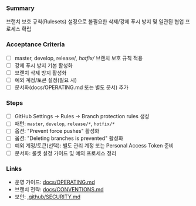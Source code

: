 ### Summary

브랜치 보호 규칙(Rulesets) 설정으로 불필요한 삭제/강제 푸시 방지 및 일관된 협업 프로세스 확립


### Acceptance Criteria

- [ ] master, develop, release/*, hotfix/* 브랜치 보호 규칙 적용
- [ ] 강제 푸시 방지 기본 활성화
- [ ] 브랜치 삭제 방지 활성화
- [ ] 예외 계정/토큰 설정(필요 시)
- [ ] 문서화(docs/OPERATING.md 또는 별도 문서) 추가

### Steps

- [ ] GitHub Settings → Rules → Branch protection rules 생성
- [ ] 패턴: `master`, `develop`, `release/*`, `hotfix/*`
- [ ] 옵션: "Prevent force pushes" 활성화
- [ ] 옵션: "Deleting branches is prevented" 활성화
- [ ] 예외 계정/토큰(선택): 별도 관리 계정 또는 Personal Access Token 준비
- [ ] 문서화: 룰셋 설정 가이드 및 예외 프로세스 정리

### Links

- 운영 가이드: [docs/OPERATING.md](docs/OPERATING.md)
- 브랜치 전략: [docs/CONVENTIONS.md](docs/CONVENTIONS.md)
- 보안: [.github/SECURITY.md](.github/SECURITY.md)